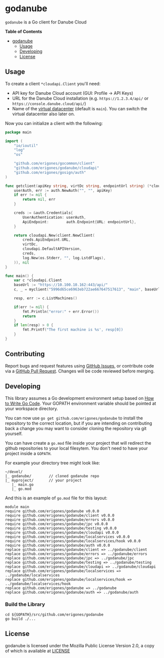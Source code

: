 # godanube

`godanube` is a Go client for Danube Cloud

<!-- markdown-toc start - Don't edit this section. Run M-x markdown-toc-generate-toc again -->
**Table of Contents**

- [godanube](#godanube)
    - [Usage](#usage)
    - [Developing](#developing)
    - [License](#license)

<!-- markdown-toc end -->

## Usage

To create a client `*cloudapi.Client` you'll need:

- API key for Danube Cloud account (GUI: Profile -> API Keys)
- URL for the Danube Cloud installation (e.g. `https://1.2.3.4/api/` or `https://console.danube.cloud/api/`)
- Name of the [virtual datacenter](https://docs.danubecloud.org/user-guide/gui/datacenters/datacenters.html) (default is `main`). You can switch the virtual datacenter also later on.

Now you can initialize a client with the following:

```go
package main

import (
	"io/ioutil"
	"log"
	"os"

	"github.com/erigones/gocommon/client"
	"github.com/erigones/godanube/cloudapi"
	"github.com/erigones/gosign/auth"
)

func getclient(apiKey string, virtDc string, endpointUrl string) (*cloudapi.Client, error) {
	userAuth, err := auth.NewAuth("", "", apiKey)
	if err != nil {
		return nil, err
	}

	creds := &auth.Credentials{
		UserAuthentication: userAuth,
		ApiEndpoint:        auth.Endpoint{URL: endpointUrl},
	}

	return cloudapi.New(client.NewClient(
		creds.ApiEndpoint.URL,
		virtDc,
		cloudapi.DefaultAPIVersion,
		creds,
		log.New(os.Stderr, "", log.LstdFlags),
	)), nil
}

func main() {
	var c *cloudapi.Client
	baseUrl := "https://10.100.10.162:443/api/"
	c, _ = myclient("5996d65ce6963eb722ae667647517613", "main", baseUrl)

	resp, err := c.ListMachines()

	if(err != nil) {
		fmt.Println("error:" + err.Error())
		return
	}
	if len(resp) > 0 {
		fmt.Printf("The first machine is %s', resp[0])
	}
}

```

## Contributing

Report bugs and request features using [GitHub Issues](https://github.com/erigones/godanube/issues), or contribute code via a [GitHub Pull Request](https://github.com/erigones/godanube/pulls). Changes will be code reviewed before merging.


## Developing

This library assumes a Go development environment setup based on [How to Write Go Code](https://golang.org/doc/code.html). Your GOPATH environment variable should be pointed at your workspace directory.

You can now use `go get github.com/erigones/godanube` to install the repository to the correct location, but if you are intending on contributing back a change you may want to consider cloning the repository via git yourself. 

You can have create a `go.mod` file inside your project that will redirect the github repositories to your local filesytem. You don't need to have your project inside a `GOPATH`.

For example your directory tree might look like:

```
~/devel/
|_ godanube/		// cloned godanube repo
|_ myproject/		// your project
   |_ main.go
   |_ go.mod
```

And this is an example of `go.mod` file for this layout:
```
module main
require github.com/erigones/godanube v0.0.0
require github.com/erigones/godanube/client v0.0.0
require github.com/erigones/godanube/errors v0.0.0
require github.com/erigones/godanube/jpc v0.0.0
require github.com/erigones/godanube/testing v0.0.0
require github.com/erigones/godanube/cloudapi v0.0.0
require github.com/erigones/godanube/localservices v0.0.0
require github.com/erigones/godanube/localservices/hook v0.0.0
require github.com/erigones/godanube/auth v0.0.0
replace github.com/erigones/godanube/client => ../godanube/client
replace github.com/erigones/godanube/errors => ../godanube/errors
replace github.com/erigones/godanube/jpc => ../godanube/jpc
replace github.com/erigones/godanube/testing => ../godanube/testing
replace github.com/erigones/godanube/cloudapi => ../godanube/cloudapi
replace github.com/erigones/godanube/localservices => ../godanube/localservices
replace github.com/erigones/godanube/localservices/hook => ../godanube/localservices/hook
replace github.com/erigones/godanube => ../godanube
replace github.com/erigones/godanube/auth => ../godanube/auth
```

### Build the Library

```
cd ${GOPATH}/src/github.com/erigones/godanube
go build ./...
```

## License

godanube is licensed under the Mozilla Public License Version 2.0, a copy of which
is available at [LICENSE](LICENSE)
